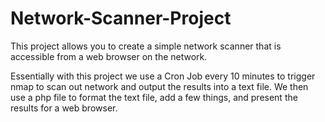 # Network-Scanner-Project
This project allows you to create a simple network scanner that is accessible from a web browser on the network.

Essentially with this project we use a Cron Job every 10 minutes to trigger nmap to scan out network and output the results into a text file. We then use a php file to format the text file, add a few things, and present the results for a web browser.
